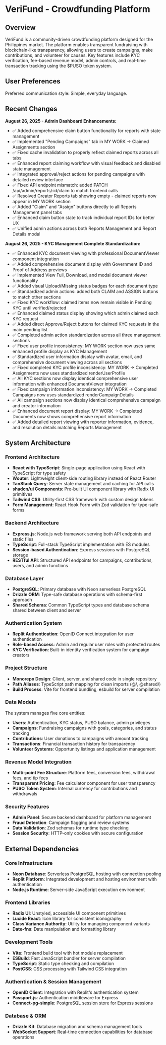 # VeriFund - Crowdfunding Platform

## Overview

VeriFund is a community-driven crowdfunding platform designed for the Philippines market. The platform enables transparent fundraising with blockchain-like transparency, allowing users to create campaigns, make contributions, and volunteer for causes. Key features include KYC verification, fee-based revenue model, admin controls, and real-time transaction tracking using the $PUSO token system.

## User Preferences

Preferred communication style: Simple, everyday language.

## Recent Changes

**August 26, 2025 - Admin Dashboard Enhancements:**
- ✅ Added comprehensive claim button functionality for reports with state management
- ✅ Implemented "Pending Campaigns" tab in MY WORK -> Claimed Assignments section  
- ✅ Fixed cache invalidation to properly reflect claimed reports across all tabs
- ✅ Enhanced report claiming workflow with visual feedback and disabled state management
- ✅ Integrated approval/reject actions for pending campaigns with detailed review interface
- ✅ Fixed API endpoint mismatch: added PATCH /api/admin/reports/:id/claim to match frontend calls
- ✅ Resolved Creator Reports tab showing empty - claimed reports now appear in MY WORK section
- ✅ Added "Claim" and "Assign" buttons directly to all Reports Management panel tabs
- ✅ Enhanced claim button state to track individual report IDs for better UX
- ✅ Unified admin actions across both Reports Management and Report Details modal

**August 26, 2025 - KYC Management Complete Standardization:**
- ✅ Enhanced KYC document viewing with professional DocumentViewer component integration
- ✅ Added comprehensive document display with Government ID and Proof of Address previews
- ✅ Implemented View Full, Download, and modal document viewer functionality
- ✅ Added visual Upload/Missing status badges for each document type
- ✅ Standardized admin actions: added both CLAIM and ASSIGN buttons to match other sections
- ✅ Fixed KYC workflow: claimed items now remain visible in Pending KYC until verified/rejected
- ✅ Enhanced claimed status display showing which admin claimed each KYC request
- ✅ Added direct Approve/Reject buttons for claimed KYC requests in the main pending list
- ✅ Completed admin action standardization across all three management sections
- ✅ Fixed user profile inconsistency: MY WORK section now uses same enhanced profile display as KYC Management
- ✅ Standardized user information display with avatar, email, and comprehensive document viewing across all sections
- ✅ Fixed completed KYC profile inconsistency: MY WORK -> Completed Assignments now uses standardized renderUserProfile
- ✅ All KYC sections now display identical comprehensive user information with enhanced DocumentViewer integration
- ✅ Fixed campaign information inconsistency: MY WORK -> Completed Campaigns now uses standardized renderCampaignDetails
- ✅ All campaign sections now display identical comprehensive campaign and creator information
- ✅ Enhanced document report display: MY WORK -> Completed Documents now shows comprehensive report information
- ✅ Added detailed report viewing with reporter information, evidence, and resolution details matching Reports Management

## System Architecture

### Frontend Architecture
- **React with TypeScript**: Single-page application using React with TypeScript for type safety
- **Wouter**: Lightweight client-side routing library instead of React Router
- **TanStack Query**: Server state management and caching for API calls
- **shadcn/ui Components**: Pre-built UI component library with Radix UI primitives
- **Tailwind CSS**: Utility-first CSS framework with custom design tokens
- **Form Management**: React Hook Form with Zod validation for type-safe forms

### Backend Architecture
- **Express.js**: Node.js web framework serving both API endpoints and static files
- **TypeScript**: Full-stack TypeScript implementation with ES modules
- **Session-based Authentication**: Express sessions with PostgreSQL storage
- **RESTful API**: Structured API endpoints for campaigns, contributions, users, and admin functions

### Database Layer
- **PostgreSQL**: Primary database with Neon serverless PostgreSQL
- **Drizzle ORM**: Type-safe database operations with schema-first approach
- **Shared Schema**: Common TypeScript types and database schema shared between client and server

### Authentication System
- **Replit Authentication**: OpenID Connect integration for user authentication
- **Role-based Access**: Admin and regular user roles with protected routes
- **KYC Verification**: Built-in identity verification system for campaign creators

### Project Structure
- **Monorepo Design**: Client, server, and shared code in single repository
- **Path Aliases**: TypeScript path mapping for clean imports (@/, @shared/)
- **Build Process**: Vite for frontend bundling, esbuild for server compilation

### Data Models
The system manages five core entities:
- **Users**: Authentication, KYC status, PUSO balance, admin privileges
- **Campaigns**: Fundraising campaigns with goals, categories, and status tracking
- **Contributions**: User donations to campaigns with amount tracking
- **Transactions**: Financial transaction history for transparency
- **Volunteer Systems**: Opportunity listings and application management

### Revenue Model Integration
- **Multi-point Fee Structure**: Platform fees, conversion fees, withdrawal fees, and tip fees
- **Transparent Pricing**: Fee calculator component for user transparency
- **PUSO Token System**: Internal currency for contributions and withdrawals

### Security Features
- **Admin Panel**: Secure backend dashboard for platform management
- **Fraud Detection**: Campaign flagging and review systems
- **Data Validation**: Zod schemas for runtime type checking
- **Session Security**: HTTP-only cookies with secure configuration

## External Dependencies

### Core Infrastructure
- **Neon Database**: Serverless PostgreSQL hosting with connection pooling
- **Replit Platform**: Integrated development and hosting environment with authentication
- **Node.js Runtime**: Server-side JavaScript execution environment

### Frontend Libraries
- **Radix UI**: Unstyled, accessible UI component primitives
- **Lucide React**: Icon library for consistent iconography
- **Class Variance Authority**: Utility for managing component variants
- **Date-fns**: Date manipulation and formatting library

### Development Tools
- **Vite**: Frontend build tool with hot module replacement
- **ESBuild**: Fast JavaScript bundler for server compilation
- **TypeScript**: Static type checking and compilation
- **PostCSS**: CSS processing with Tailwind CSS integration

### Authentication & Session Management
- **OpenID Client**: Integration with Replit's authentication system
- **Passport.js**: Authentication middleware for Express
- **Connect-pg-simple**: PostgreSQL session store for Express sessions

### Database & ORM
- **Drizzle Kit**: Database migration and schema management tools
- **WebSocket Support**: Real-time connection capabilities for database operations